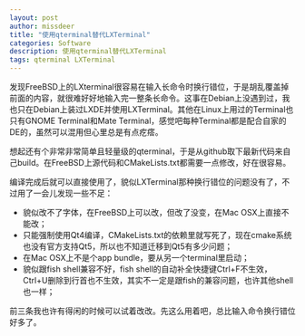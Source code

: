 ```yaml
---
layout: post
author: missdeer
title: "使用qterminal替代LXTerminal"
categories: Software
description: 使用qterminal替代LXTerminal
tags: qterminal LXTerminal
---
```

发现FreeBSD上的LXterminal很容易在输入长命令时换行错位，于是胡乱覆盖掉前面的内容，就很难好好地输入完一整条长命令。这事在Debian上没遇到过，我也只在Debian上装过LXDE并使用LXTerminal。其他在Linux上用过的Terminal也只有GNOME Terminal和Mate Terminal，感觉吧每种Terminal都是配合自家的DE的，虽然可以混用但心里总是有点疙瘩。

想起还有个非常非常简单且轻量级的qterminal，于是从github取下最新代码来自己build。在FreeBSD上源代码和CMakeLists.txt都需要一点修改，好在很容易。

编译完成后就可以直接使用了，貌似LXTerminal那种换行错位的问题没有了，不过用了一会儿发现一些不足：

* 貌似改不了字体，在FreeBSD上可以改，但改了没变，在Mac OSX上直接不能改；
* 只能强制使用Qt4编译，CMakeLists.txt的依赖里就写死了，现在cmake系统也没有官方支持Qt5，所以也不知道迁移到Qt5有多少问题；
* 在Mac OSX上不是个app bundle，要从另一个terminal里启动；
* 貌似跟fish shell兼容不好，fish shell的自动补全快捷键Ctrl+F不生效，Ctrl+U删除到行首也不生效，其实不一定是跟fish的兼容问题，也许其他shell也一样；

前三条我也许有得闲的时候可以试着改改。先这么用着吧，总比输入命令换行错位好多了。
